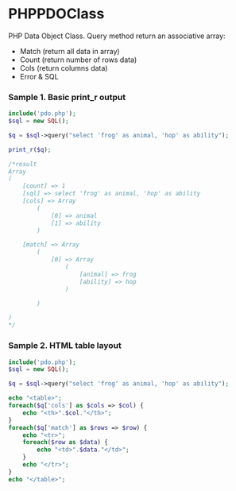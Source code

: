 # PHPPDOClass
PHP Data Object Class. Query method return an associative array:
- Match (return all data in array)
- Count (return number of rows data)
- Cols (return columns data)
- Error & SQL

### Sample 1. Basic print_r output
```PHP
include('pdo.php');
$sql = new SQL();

$q = $sql->query("select 'frog' as animal, 'hop' as ability");

print_r($q);

/*result
Array
(
    [count] => 1
    [sql] => select 'frog' as animal, 'hop' as ability
    [cols] => Array
        (
            [0] => animal
            [1] => ability
        )

    [match] => Array
        (
            [0] => Array
                (
                    [animal] => frog
                    [ability] => hop
                )

        )

)
*/
```

### Sample 2. HTML table layout
```PHP
include('pdo.php');
$sql = new SQL();

$q = $sql->query("select 'frog' as animal, 'hop' as ability");

echo "<table>";
foreach($q['cols'] as $cols => $col) {
	echo "<th>".$col."</th>";
}
foreach($q['match'] as $rows => $row) {
	echo "<tr>";
	foreach($row as $data) {
		echo "<td>".$data."</td>";
	}
	echo "</tr>";
}
echo "</table>";
```